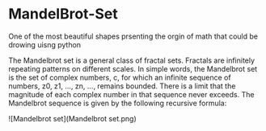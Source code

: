 # MandelBrot-Set
One of the most beautiful shapes prsenting the orgin of math that could be drowing uisng python

The Mandelbrot set is a general class of fractal sets. Fractals are infinitely repeating patterns on different scales. 
In simple words, the Mandelbrot set is the set of complex numbers, c, for which an infinite sequence of numbers, z0, z1, …, zn, …, remains bounded. There is a limit that the magnitude of each complex number in that sequence never exceeds. The Mandelbrot sequence is given by the following recursive formula:

![Mandelbrot set](Mandelbrot set.png)


